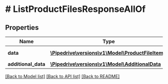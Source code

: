 # # ListProductFilesResponseAllOf

## Properties

Name | Type | Description | Notes
------------ | ------------- | ------------- | -------------
**data** | [**\Pipedrive\versions\v1\Model\ProductFileItem[]**](ProductFileItem.md) | The array of files |
**additional_data** | [**\Pipedrive\versions\v1\Model\AdditionalData**](AdditionalData.md) |  |

[[Back to Model list]](../README.md#documentation-for-models) [[Back to API list]](../README.md#documentation-for-api-endpoints) [[Back to README]](../README.md)
